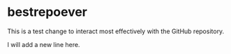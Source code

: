 # bestrepoever

This is a test change to interact most effectively with the GitHub repository.

I will add a new line here.